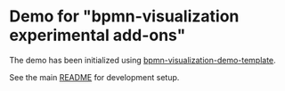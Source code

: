 # Demo for "bpmn-visualization experimental add-ons"

The demo has been initialized using [bpmn-visualization-demo-template](https://github.com/process-analytics/bpmn-visualization-demo-template/).

See the main [README](../../README.md) for development setup.
